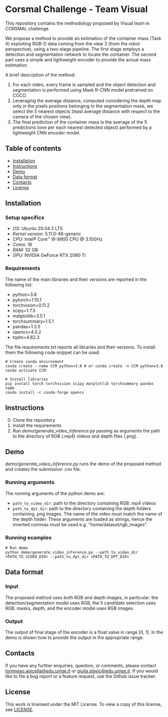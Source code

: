 # Corsmal Challenge - Team Visual 

This repository contains the methodology proposed by Visual team in CORSMAL challenge.

We propose a method to provide an estimation of the container mass (Task 4) exploiting RGB-D data coming from the view 3 (from the robot perspective), using a two-stage pipeline. The first stage employs a detection and segmentation network to locate the container. The second part uses a simple and lightweight encoder to provide the actual mass estimation. 
 
A brief description of the method:
1. For each video, every frame is sampled and the object detection and segmentation is performed using Mask R-CNN model pretrained on COCO.
2. Leveraging the average distance, computed considering the depth map only in the pixels positions belonging to the segmentation mask, we select the 5 nearest objects (least average distance with respect to the camera of the chosen view). 
3. The final prediction of the container mass is the average of the 5 predictions (one per each nearest detected object) performed by a lightweight CNN encoder model.

## Table of contents
* [Installation](#installation)
* [Instructions](#instructions)
* [Demo](#demo)
* [Data format](#data-format)
* [Contacts](#contacts)
* [License](#license)

## Installation

### Setup specifics
* *OS:* Ubuntu 20.04.3 LTS
* *Kernel version:* 5.11.0-46-generic
* *CPU:* Intel® Core™ i9-9900 CPU @ 3.10GHz
* *Cores:* 16 
* *RAM:* 32 GB
* *GPU:* NVIDIA GeForce RTX 2080 Ti

### Requirements
The name of the main libraries and their versions are reported in the following list:
* python=3.8
* pytorch=1.10.1
* torchvision=0.11.2
* scipy=1.7.3
* matplotlib=3.5.1 
* torchsummary=1.5.1
* pandas=1.3.5
* opencv=4.5.2
* tqdm=4.62.3

The file *requirements.txt* reports all libraries and their versions. To install them the following code snippet can be used:

    # Create conda environment
    conda create --name CCM python=3.8 # or conda create -n CCM python=3.8
    conda activate CCM
    
    # Install libraries
    pip install torch torchvision scipy matplotlib torchsummary pandas tqdm
    conda install -c conda-forge opencv



## Instructions
0. Clone the repository
1. Install the requirements
2. Run *demo/generate_video_inference.py* passing as arguments the path to the directory of RGB (.mp4) videos and depth files (.png).  

## Demo
*demo/generate_video_inference.py* runs the demo of the proposed method and creates the submission .csv file.

### Running arguments
The running arguments of the python demo are:
* `path_to_video_dir`: path to the directory containing RGB .mp4 videos
* `path_to_dpt_dir`: path to the directory containing the depth folders containing .png images.
The name of the video must match the name of the depth folder. 
These arguments are loaded as strings, hence the inverted commas must be used e.g. "home/dataset/rgb_images".

### Running examples
    # Run demo
    python demo/generate_video_inference.py --path_to_video_dir <PATH_TO_VIDEO_DIR> --path_to_dpt_dir <PATH_TO_DPT_DIR>  


## Data format
### Input
The proposed method uses both RGB and depth images, in particular: the detection/segmentation model uses RGB, the 5 candidate selection uses RGB, masks, depth, and the encoder model uses RGB images.  

### Output
The output of final stage of the encoder is a float value in range [0, 1]. In the demo is shown how to provide the output in the appropriate range.

## Contacts
If you have any further enquiries, question, or comments, please contact <email>tommaso.apicella@edu.unige.it</email> or <email>giulia.slavic@edu.unige.it</email>. 
If you would like to file a bug report or a feature request, use the Github issue tracker. 


## License
This work is licensed under the MIT License.  To view a copy of this license, see
[LICENSE](LICENSE).

